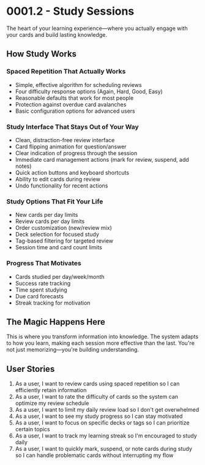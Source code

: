 # 0001.2 - Study Sessions

The heart of your learning experience—where you actually engage with your cards and build lasting knowledge.

## How Study Works

### Spaced Repetition That Actually Works
- Simple, effective algorithm for scheduling reviews
- Four difficulty response options (Again, Hard, Good, Easy)
- Reasonable defaults that work for most people
- Protection against overdue card avalanches
- Basic configuration options for advanced users

### Study Interface That Stays Out of Your Way
- Clean, distraction-free review interface
- Card flipping animation for question/answer
- Clear indication of progress through the session
- Immediate card management actions (mark for review, suspend, add notes)
- Quick action buttons and keyboard shortcuts
- Ability to edit cards during review
- Undo functionality for recent actions

### Study Options That Fit Your Life
- New cards per day limits
- Review cards per day limits
- Order customization (new/review mix)
- Deck selection for focused study
- Tag-based filtering for targeted review
- Session time and card count limits

### Progress That Motivates
- Cards studied per day/week/month
- Success rate tracking
- Time spent studying
- Due card forecasts
- Streak tracking for motivation

## The Magic Happens Here

This is where you transform information into knowledge. The system adapts to how you learn, making each session more effective than the last. You're not just memorizing—you're building understanding.

## User Stories

1. As a user, I want to review cards using spaced repetition so I can efficiently retain information
2. As a user, I want to rate the difficulty of cards so the system can optimize my review schedule
3. As a user, I want to limit my daily review load so I don't get overwhelmed
4. As a user, I want to see my study progress so I can stay motivated
5. As a user, I want to focus on specific decks or tags so I can prioritize certain topics
6. As a user, I want to track my learning streak so I'm encouraged to study daily
7. As a user, I want to quickly mark, suspend, or note cards during study so I can handle problematic cards without interrupting my flow
